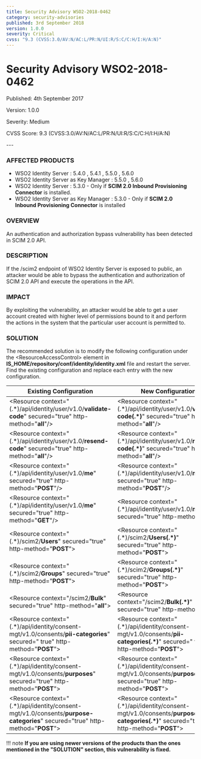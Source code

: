 ```yaml
---
title: Security Advisory WSO2-2018-0462
category: security-advisories
published: 3rd September 2018
version: 1.0.0
severity: Critical
cvss: "9.3 (CVSS:3.0/AV:N/AC:L/PR:N/UI:R/S:C/C:H/I:H/A:N)"
---
```


# Security Advisory WSO2-2018-0462

<p class="doc-info">Published: 4th September 2017</p>
<p class="doc-info">Version: 1.0.0</p>
<p class="doc-info">Severity: Medium</p>
<p class="doc-info">CVSS Score: 9.3 (CVSS:3.0/AV:N/AC:L/PR:N/UI:R/S:C/C:H/I:H/A:N)</p>
---

### AFFECTED PRODUCTS
* WSO2 Identity Server : 5.4.0 , 5.4.1 , 5.5.0 , 5.6.0
* WSO2 Identity Server as Key Manager : 5.5.0 , 5.6.0
* WSO2 Identity Server : 5.3.0 - Only if **SCIM 2.0 Inbound Provisioning Connector** is installed.
* WSO2 Identity Server as Key Manager : 5.3.0 - Only if **SCIM 2.0 Inbound Provisioning Connector** is installed


### OVERVIEW
An authentication and authorization bypass vulnerability has been detected in SCIM 2.0 API.


### DESCRIPTION
If the /scim2 endpoint of WSO2 Identity Server is exposed to public, an attacker would be able to bypass the authentication and authorization of SCIM 2.0 API and execute the operations in the API.


### IMPACT
By exploiting the vulnerability, an attacker would be able to get a user account created with higher level of permissions bound to it and perform the actions in the system that the particular user account is permitted to.


### SOLUTION
The recommended solution is to modify the following configuration under the <ResourceAccessControl\> element in **IS_HOME/repository/conf/identity/identity.xml** file and restart the server. Find the existing configuration and replace each entry with the new configuration.


| **Existing Configuration**                      | **New Configuration** |
|------------------------------------------------ | --------------------------------------------------------- |
| <Resource context="(.\*)/api/identity/user/v1.0/**validate-code**" secured="true" http-method="**all**"/\>                      | <Resource context="(.\*)/api/identity/user/v1.0/**validate-code(.\*)**" secured="true" http-method="**all**"/\>                      |
| <Resource context="(.\*)/api/identity/user/v1.0/**resend-code**" secured="true" http-method="**all**"/\>                        | <Resource context="(.\*)/api/identity/user/v1.0/**resend-code(.\*)**" secured="true" http-method="**all**"/\>                        |
| <Resource context="(.\*)/api/identity/user/v1.0/**me**" secured="true" http-method="**POST**"/\>                                | <Resource context="(.\*)/api/identity/user/v1.0/**me(.\*)**" secured="true" http-method="**POST**"/\>                                |
| <Resource context="(.\*)/api/identity/user/v1.0/**me**" secured="true" http-method="**GET**"/\>                                 | <Resource context="(.\*)/api/identity/user/v1.0/**me(.\*)**" secured="true" http-method="b"/\>                                       |
| <Resource context="(.\*)/scim2/**Users**" secured="true" http-method="**POST**"\>                                               | <Resource context="(.\*)/scim2/**Users(.\*)**" secured="true" http-method="**POST**"\>                                               |
| <Resource context="(.\*)/scim2/**Groups**" secured="true" http-method="**POST**"\>                                              | <Resource context="(.\*)/scim2/**Groups(.\*)**" secured="true" http-method="**POST**"\>                                              |
| <Resource context="/scim2/**Bulk**" secured="true" http-method="**all**"\>                                                      | <Resource context="/scim2/**Bulk(.\*)**" secured="true" http-method="**all**"\>                                                      |
| <Resource context="(.\*)/api/identity/consent-mgt/v1.0/consents/**pii-categories**" secured=" true" http-method="**POST**"\>    | <Resource context="(.\*)/api/identity/consent-mgt/v1.0/consents/**pii-categories(.\*)**" secured=" true" http-method="**POST**"\>    |
| <Resource context="(.\*)/api/identity/consent-mgt/v1.0/consents/**purposes**" secured="true" http-method="**POST**"\>           | <Resource context="(.\*)/api/identity/consent-mgt/v1.0/consents/**purposes(.\*)**" secured="true" http-method="**POST**"\>           |
| <Resource context="(.\*)/api/identity/consent-mgt/v1.0/consents/**purpose-categories**" secured="true" http-method="**POST**"\> | <Resource context="(.\*)/api/identity/consent-mgt/v1.0/consents/**purpose-categories(.\*)**" secured="true" http-method="**POST**"\> |


!!! note
    **If you are using newer versions of the products than the ones mentioned in the "SOLUTION" section, this vulnerability is fixed.**
